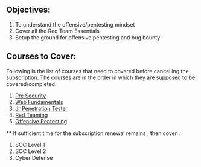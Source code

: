 ## Objectives: 
1. To understand the offensive/pentesting mindset
2. Cover all the Red Team Essentials
3. Setup the ground for offensive pentesting and bug bounty 

## Courses to Cover: 
Following is the list of courses that need to covered before cancelling the subscription. The courses are in the order in which they are supposed to be covered/completed.
1. [Pre Security]()
2. [Web Fundamentals](https://tryhackme.com/path/outline/web) 
3. [Jr Penetration Tester ](https://tryhackme.com/path/outline/jrpenetrationtester)
4. [Red Teaming ](https://tryhackme.com/path/outline/redteaming)
5. [Offensive Pentesting ](https://tryhackme.com/path/outline/pentesting)

** If sufficient time for the subscription renewal remains , then cover : 
1. SOC Level 1 
2. SOC Level 2 
3. Cyber Defense 